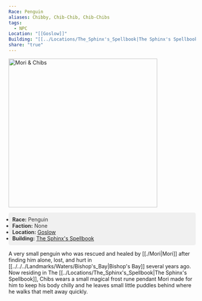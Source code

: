 ```yaml
---
Race: Penguin
aliases: Chibby, Chib-Chib, Chib-Chibs
tags:
  - NPC
Location: "[[Goslow]]"
Building: "[[../Locations/The_Sphinx's_Spellbook|The Sphinx's Spellbook]]"
share: "true"
---
```


<div class="infobox">
    <!-- Image is not a link now and made larger -->
    <img src="https://spankadin.github.io/Saros-Wiki/_assets/Mori_Chibs_Pic.png" alt="Mori & Chibs" style="display:block; max-width: 100%; height: auto; width: 400px;">
    <ul style="color: #333; background-color: #f0f0f0; padding: 10px; border-radius: 5px;">
        <li><strong>Race:</strong> Penguin</li>
        <li><strong>Faction:</strong> None</li>
        <li><strong>Location:</strong> <a href="/Saros-Wiki/Locations-%26%20NPCs/Cities%20%26%20Towns/Goslow/Goslow/">Goslow</a></li>
        <li><strong>Building:</strong> <a href="/Saros-Wiki/Locations-%26%20NPCs/Cities%20%26%20Towns/Goslow/Locations/The-Sphinx's-Spellbook/">The Sphinx's Spellbook</a></li>
    </ul>
</div>

A very small penguin who was rescued and healed by [[./Mori|Mori]] after finding him alone, lost, and hurt in [[../../../Landmarks/Waters/Bishop's_Bay|Bishop's Bay]] several years ago. Now residing in The [[../Locations/The_Sphinx's_Spellbook|The Sphinx's Spellbook]], Chibs wears a small magical frost rune pendant Mori made for him to keep his body chilly and he leaves small little puddles behind where he walks that melt away quickly.
